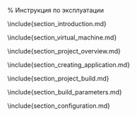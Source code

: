 % Инструкция по эксплуатации

\include{section_introduction.md}

\include{section_virtual_machine.md}

\include{section_project_overview.md}

\include{section_creating_application.md}

\include{section_project_build.md}

\include{section_build_parameters.md}

\include{section_configuration.md}
